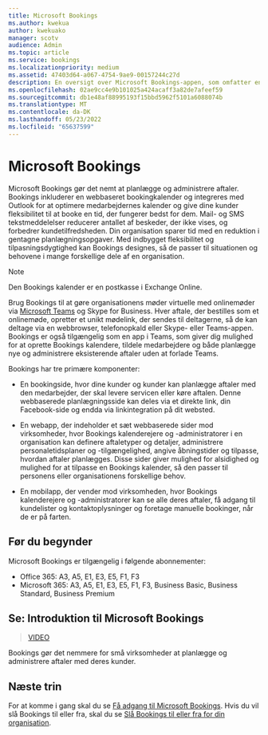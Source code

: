 ```yaml
---
title: Microsoft Bookings
ms.author: kwekua
author: kwekuako
manager: scotv
audience: Admin
ms.topic: article
ms.service: bookings
ms.localizationpriority: medium
ms.assetid: 47403d64-a067-4754-9ae9-00157244c27d
description: En oversigt over Microsoft Bookings-appen, som omfatter en webbaseret bookingkalender og integreres med Outlook for at optimere medarbejdernes kalender og give dine kunder fleksibilitet til at booke aftaler.
ms.openlocfilehash: 02ae9cc4e9b101025a424acaff3a82de7afeef59
ms.sourcegitcommit: db1e48af88995193f15bbd5962f5101a6088074b
ms.translationtype: MT
ms.contentlocale: da-DK
ms.lasthandoff: 05/23/2022
ms.locfileid: "65637599"
---
```

# <a name="microsoft-bookings"></a>Microsoft Bookings

Microsoft Bookings gør det nemt at planlægge og administrere aftaler. Bookings inkluderer en webbaseret bookingkalender og integreres med Outlook for at optimere medarbejdernes kalender og give dine kunder fleksibilitet til at booke en tid, der fungerer bedst for dem. Mail- og SMS tekstmeddelelser reducerer antallet af beskeder, der ikke vises, og forbedrer kundetilfredsheden. Din organisation sparer tid med en reduktion i gentagne planlægningsopgaver. Med indbygget fleksibilitet og tilpasningsdygtighed kan Bookings designes, så de passer til situationen og behovene i mange forskellige dele af en organisation.

> [!NOTE]
> Den Bookings kalender er en postkasse i Exchange Online.

Brug Bookings til at gøre organisationens møder virtuelle med onlinemøder via [Microsoft Teams](https://support.microsoft.com/office/overview-of-the-bookings-app-in-teams-7b8569e1-0c8a-444e-b712-d9968b05110b) og Skype for Business. Hver aftale, der bestilles som et onlinemøde, opretter et unikt mødelink, der sendes til deltagerne, så de kan deltage via en webbrowser, telefonopkald eller Skype- eller Teams-appen. Bookings er også tilgængelig som en app i Teams, som giver dig mulighed for at oprette Bookings kalendere, tildele medarbejdere og både planlægge nye og administrere eksisterende aftaler uden at forlade Teams.

Bookings har tre primære komponenter:

- En bookingside, hvor dine kunder og kunder kan planlægge aftaler med den medarbejder, der skal levere servicen eller køre aftalen. Denne webbaserede planlægningsside kan deles via et direkte link, din Facebook-side og endda via linkintegration på dit websted.

- En webapp, der indeholder et sæt webbaserede sider mod virksomheder, hvor Bookings kalenderejere og -administratorer i en organisation kan definere aftaletyper og detaljer, administrere personaletidsplaner og -tilgængelighed, angive åbningstider og tilpasse, hvordan aftaler planlægges. Disse sider giver mulighed for alsidighed og mulighed for at tilpasse en Bookings kalender, så den passer til personens eller organisationens forskellige behov.

- En mobilapp, der vender mod virksomheden, hvor Bookings kalenderejere og -administratorer kan se alle deres aftaler, få adgang til kundelister og kontaktoplysninger og foretage manuelle bookinger, når de er på farten.

## <a name="before-you-begin"></a>Før du begynder

Microsoft Bookings er tilgængelig i følgende abonnementer:

- Office 365: A3, A5, E1, E3, E5, F1, F3
- Microsoft 365: A3, A5, E1, E3, E5, F1, F3, Business Basic, Business Standard, Business Premium

## <a name="watch-introducing-microsoft-bookings"></a>Se: Introduktion til Microsoft Bookings

> [VIDEO](https://www.youtube.com/watch?v=G2HOsM767Sw)

Bookings gør det nemmere for små virksomheder at planlægge og administrere aftaler med deres kunder.

## <a name="next-steps"></a>Næste trin

For at komme i gang skal du se [Få adgang til Microsoft Bookings](get-access.md). Hvis du vil slå Bookings til eller fra, skal du se [Slå Bookings til eller fra for din organisation](turn-bookings-on-or-off.md).
